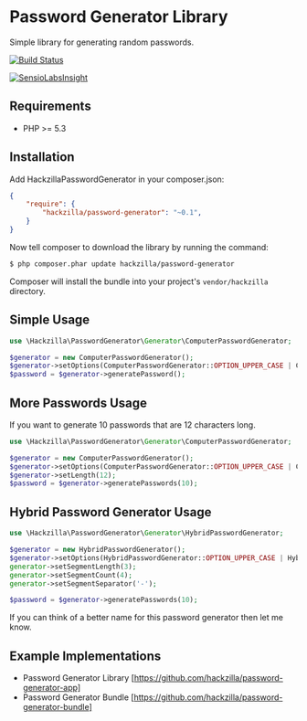 Password Generator Library
==========================

Simple library for generating random passwords.

[![Build Status](https://travis-ci.org/hackzilla/password-generator.png?branch=master)](https://travis-ci.org/hackzilla/password-generator)

[![SensioLabsInsight](https://insight.sensiolabs.com/projects/dd072918-d39c-4bd8-bbf0-f9928acee31e/big.png)](https://insight.sensiolabs.com/projects/dd072918-d39c-4bd8-bbf0-f9928acee31e)

Requirements
------------

* PHP >= 5.3

Installation
------------

Add HackzillaPasswordGenerator in your composer.json:

```json
{
    "require": {
        "hackzilla/password-generator": "~0.1",
    }
}
```

Now tell composer to download the library by running the command:

``` bash
$ php composer.phar update hackzilla/password-generator
```

Composer will install the bundle into your project's `vendor/hackzilla` directory.


Simple Usage
------------

```php
use \Hackzilla\PasswordGenerator\Generator\ComputerPasswordGenerator;

$generator = new ComputerPasswordGenerator();
$generator->setOptions(ComputerPasswordGenerator::OPTION_UPPER_CASE | ComputerPasswordGenerator::OPTION_LOWER_CASE | ComputerPasswordGenerator::OPTION_NUMBERS);
$password = $generator->generatePassword();
```


More Passwords Usage
------------

If you want to generate 10 passwords that are 12 characters long.

```php
use \Hackzilla\PasswordGenerator\Generator\ComputerPasswordGenerator;

$generator = new ComputerPasswordGenerator();
$generator->setOptions(ComputerPasswordGenerator::OPTION_UPPER_CASE | ComputerPasswordGenerator::OPTION_LOWER_CASE | ComputerPasswordGenerator::OPTION_NUMBERS);
$generator->setLength(12);
$password = $generator->generatePasswords(10);
```

Hybrid Password Generator Usage
-------------------------------

```php
use \Hackzilla\PasswordGenerator\Generator\HybridPasswordGenerator;

$generator = new HybridPasswordGenerator();
$generator->setOptions(HybridPasswordGenerator::OPTION_UPPER_CASE | HybridPasswordGenerator::OPTION_LOWER_CASE | HybridPasswordGenerator::OPTION_NUMBERS);
generator->setSegmentLength(3);
generator->setSegmentCount(4);
generator->setSegmentSeparator('-');

$password = $generator->generatePasswords(10);
```

If you can think of a better name for this password generator then let me know.


Example Implementations
-----------------------

* Password Generator Library [https://github.com/hackzilla/password-generator-app]
* Password Generator Bundle [https://github.com/hackzilla/password-generator-bundle]
